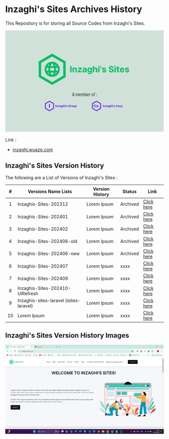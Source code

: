 # Inzaghi's Sites Archives History

This Repository is for storing all Source Codes from Inzaghi's Sites.

![Inzaghi's Sites](/images/inzaghis-sites-by-inzaghis-group-corp.png)

Link :

- [inzaghi.wuaze.com](https://inzaghi.wuaze.com)

## Inzaghi's Sites Version History

The following are a List of Versions of Inzaghi's Sites :

|  #  | Versions Name Lists                     | Version History | Status   | Link                                            |
| :-: | --------------------------------------- | --------------- | -------- | ----------------------------------------------- |
|  1  | Inzaghis-Sites-202312                   | Lorem Ipsum     | Archived | [Click here](/Inzaghis-Sites-202312/)           |
|  2  | Inzaghis-Sites-202401                   | Lorem Ipsum     | Archived | [Click here](/Inzaghis-Sites-202401/)           |
|  3  | Inzaghis-Sites-202402                   | Lorem Ipsum     | Archived | [Click here](/Inzaghis-Sites-202402/)           |
|  4  | Inzaghis-Sites-202406-old               | Lorem Ipsum     | Archived | [Click here](/Inzaghis-Sites-202406-old/)       |
|  5  | Inzaghis-Sites-202406-new               | Lorem Ipsum     | Archived | [Click here](/Inzaghis-Sites-202406-new/)       |
|  6  | Inzaghis-Sites-202407                   | Lorem Ipsum     | xxxx     | [Click here](/xxxx/)                            |
|  7  | Inzaghis-Sites-202409                   | Lorem Ipsum     | xxxx     | [Click here](/xxxx/)                            |
|  8  | Inzaghis-Sites-202410-UIRefresh         | Lorem Ipsum     | xxxx     | [Click here](/Inzaghis-Sites-202410-UIRefresh/) |
|  9  | Inzaghis-sites-laravel (isites-laravel) | Lorem Ipsum     | xxxx     | [Click here](/xxxx/)                            |
| 10  | Lorem Ipsum                             | Lorem Ipsum     | xxxx     | [Click here](/xxxx/)                            |

## Inzaghi's Sites Version History Images

![Inzaghi's Sites Homepage](/isites-php/images/inzaghis-sites-homepage-202409.jpg)
